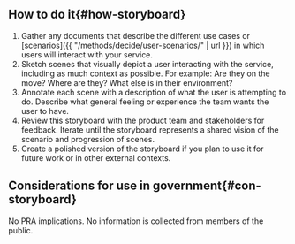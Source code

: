 ## How to do it{#how-storyboard}

1. Gather any documents that describe the different use cases or [scenarios]({{ "/methods/decide/user-scenarios/" | url }}) in which users will interact with your service.
1. Sketch scenes that visually depict a user interacting with the service, including as much context as possible. For example: Are they on the move? Where are they? What else is in their environment?
1. Annotate each scene with a description of what the user is attempting to do. Describe what general feeling or experience the team wants the user to have.
1. Review this storyboard with the product team and stakeholders for feedback. Iterate until the storyboard represents a shared vision of the scenario and progression of scenes.
1. Create a polished version of the storyboard if you plan to use it for future work or in other external contexts.

<section class="method--section method--section--government-considerations" markdown="1" >

## Considerations for use in government{#con-storyboard}

No PRA implications. No information is collected from members of the public.
</section>
